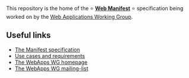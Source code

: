 This repository is the home of the :star: **[Web Manifest](https://w3c.github.io/manifest/)** :star: specification being worked on by
the [Web Applications Working Group](http://www.w3.org/2008/webapps/).

## Useful links
* [The Manifest specification](https://w3c.github.io/manifest/)
* [Use cases and requirements](https://w3c-webmob.github.io/installable-webapps/)
* [The WebApps WG homepage](http://www.w3.org/2008/webapps/)
* [The WebApps WG mailing-list](https://lists.w3.org/Archives/Public/public-webapps/)
